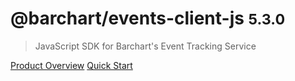 # @barchart/events-client-js <small>5.3.0</small>

> JavaScript SDK for Barchart&#x27;s Event Tracking Service

[Product Overview](/content/product_overview)
[Quick Start](/content/quick_start)
